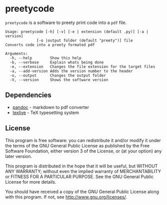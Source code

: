 # preetycode
`preetycode` is a software to preety print code into a `pdf` file.

```
Usage: preetycode [-h] [-v] [-e | extension (default .py)] [-a | version]
              [-o |output folder (default "preety")] file
Converts code into a preety formated pdf

Arguments:
  -h, --help        Show this help
  -b, --verbose     Explain whats being done
  -e, --extension   Changes the file extension for the target files
  -a, --add-version Adds the version number to the header
  -o, --output      Changes the output folder
  -V, --version     Shows the software version
```

## Dependencies

* [pandoc](http://pandoc.org/)    - markdown to pdf converter
* [texlive](https://www.tug.org/texlive/)   - TeX typesetting system

## License
This program is free software: you can redistribute it and/or modify it under the terms of the GNU General Public License as published by the Free Software Foundation, either version 3 of the License, or (at your option) any later version.

This program is distributed in the hope that it will be useful, but WITHOUT ANY WARRANTY; without even the implied warranty of MERCHANTABILITY or FITNESS FOR A PARTICULAR PURPOSE.  See the GNU General Public License for more details.

You should have received a copy of the GNU General Public License along with this program.  If not, see <http://www.gnu.org/licenses/>.

